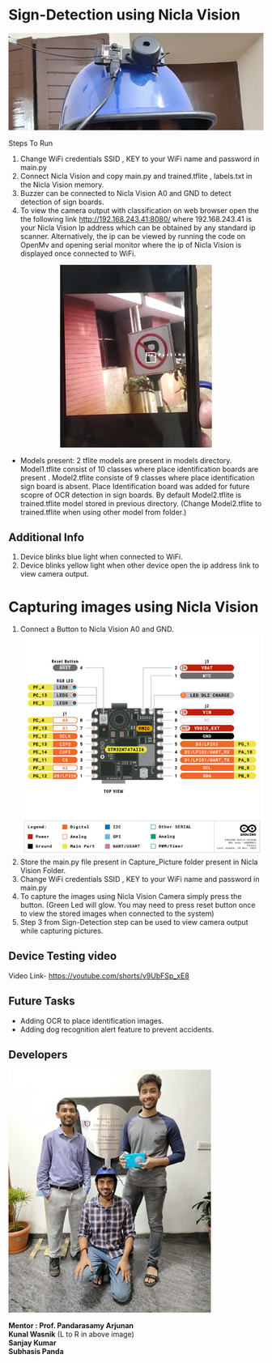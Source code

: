 # Sign-Detection using Nicla Vision

![device](images/device.jpg)

Steps To Run 
1. Change WiFi credentials SSID , KEY to your WiFi name and password in main.py
2. Connect Nicla Vision and copy main.py and trained.tflite , labels.txt  in the Nicla Vision memory. 
3. Buzzer can be connected to  Nicla Vision A0 and GND to detect detection of sign boards.    
4. To view the camera output with classification on web browser open the the following link http://192.168.243.41:8080/ where 192.168.243.41 is your Nicla Vision Ip address which can be obtained by any standard ip scanner. Alternatively, the ip can be viewed by running the code on OpenMv and opening serial monitor where the ip of Nicla Vision is displayed once connected to WiFi.


<div align="center">
	<img src="images/detect_phone.png">
</div>


* Models present:
2 tflite models are present in models directory. Model1.tflite consist of 10 classes where place identification boards are present . Model2.tflite consiste of 9 classes where place identification sign board is absent. Place Identification board was added for future scopre of OCR detection in sign boards. By default Model2.tflite is trained.tflite model stored in previous directory. (Change Model2.tflite to trained.tflite when using other model from folder.)

## Additional Info 
1. Device blinks blue light when connected to WiFi.
2. Device blinks yellow light when other device open the ip address link to view camera output.



# Capturing images using Nicla Vision
1.  Connect a Button to Nicla Vision A0 and GND.
    ![pindiagram](images/pindiagram.png)
2.  Store the main.py file present in Capture_Picture folder present in Nicla Vision Folder.
3. Change WiFi credentials SSID , KEY to your WiFi name and password in main.py
3. To capture the images using Nicla Vision Camera simply press the button. (Green Led will glow. You may need to press reset button once to view the stored images when connected to the system)
4. Step 3 from Sign-Detection step can be used to view camera output while capturing pictures. 



## Device Testing video
Video Link- https://youtube.com/shorts/v9UbFSp_xE8


## Future Tasks
* Adding OCR to place identification images.
* Adding dog recognition alert feature to prevent accidents.

## Developers

<div align="left">
	<img src="images/team.jpg">
</div> 

**Mentor : Prof. Pandarasamy Arjunan** \
**Kunal Wasnik** (L to R in above image) \
**Sanjay Kumar**  \
**Subhasis Panda** 




